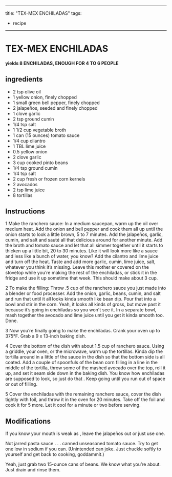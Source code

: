 
---
title: "TEX-MEX ENCHILADAS"
tags:
  - recipe
---
# TEX-MEX ENCHILADAS



#### yields  8 ENCHILADAS, ENOUGH FOR 4 TO 6 PEOPLE


## ingredients
* 2 tsp olive oil 
* 1 yellow onion, finely chopped 
* 1 small green bell pepper, finely chopped 
* 2 jalapeños, seeded and finely chopped 
* 1 clove garlic 
* 2 tsp ground cumin 
* 1/4 tsp salt 
* 1 1/2 cup vegetable broth 
* 1 can (15 ounces) tomato sauce 
* 1/4 cup cilantro 
* 1 TBL lime juice 
* 0.5 yellow onion 
* 2 clove garlic 
* 3 cup cooked pinto beans 
* 1/4 tsp ground cumin 
* 1/4 tsp salt 
* 2 cup fresh or frozen corn kernels 
* 2 avocados 
* 2 tsp lime juice 
* 8 tortillas 



## Instructions
1 Make the ranchero sauce: In a medium saucepan, warm up the oil over medium heat. Add the onion and bell pepper and cook them all up until the onion starts to look a little brown, 5 to 7 minutes. Add the jalapeños, garlic, cumin, and salt and sauté all that delicious    around for another minute. Add the broth and tomato sauce and let that all simmer together until it starts to thicken up a little bit, 20 to 30 minutes. Like it will look more like a sauce and less like a bunch of  water, you know? Add the cilantro and lime juice and turn off the heat. Taste and add more garlic, cumin, lime juice, salt, whatever you think it’s missing. Leave this mother er covered on the stovetop while you’re making the rest of the enchiladas, or stick it in the fridge and use it up sometime that week. This should make about 3 cup.

2 To make the filling: Throw .5 cup of the ranchero sauce you just made into a blender or food processer. Add the onion, garlic, beans, cumin, and salt and run that    until it all looks kinda smooth like bean dip. Pour that into a bowl and stir in the corn. Yeah, it looks all kinds of gross, but  move past it because it’s going in enchiladas so you won't  see it. In a separate bowl, mash together the avocado and lime juice until you get it kinda smooth too. Done.

3 Now you’re finally going to make the  enchiladas. Crank your oven up to 375°F. Grab a 9 x 13-inch baking dish.

4 Cover the bottom of the dish with about 1.5 cup of ranchero sauce. Using a griddle, your oven, or the microwave, warm up the tortillas. Kinda dip the tortilla around in a little of the sauce in the dish so that the bottom side is all coated. Add a couple of spoonfuls of the bean corn filling in a line in the middle of the tortilla, throw some of the mashed avocado over the top, roll it up, and set it seam side down in the baking dish. You  know how enchiladas are supposed to look, so just do that   . Keep going until you run out of space or out of filling.

5 Cover the enchiladas with the remaining ranchero sauce, cover the dish tightly with foil, and throw it in the oven for 20 minutes. Take off the foil and cook it for 5 more. Let it cool for a minute or two before serving.



## Modifications
If you know your mouth is weak as   , leave the jalapeños out or just use one.

 Not jarred pasta sauce . . . canned unseasoned tomato sauce. Try to get one low in sodium if you can. (Unintended can joke. Just chuckle softly to yourself and get back to cooking, goddammit.)

 Yeah, just grab two 15-ounce cans of beans. We know what you’re about. Just drain and rinse them.




